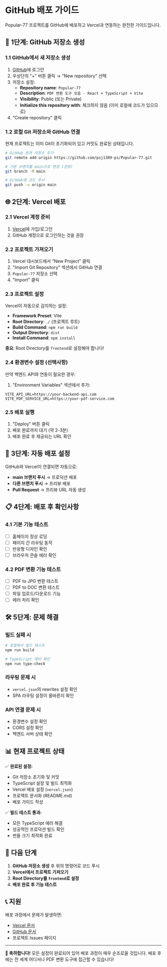 # GitHub 배포 가이드

Popular-77 프로젝트를 GitHub에 배포하고 Vercel과 연동하는 완전한 가이드입니다.

## 🚀 1단계: GitHub 저장소 생성

### 1.1 GitHub에서 새 저장소 생성
1. [GitHub](https://github.com)에 로그인
2. 우상단의 "+" 버튼 클릭 → "New repository" 선택
3. 저장소 설정:
   - **Repository name**: `Popular-77`
   - **Description**: `PDF 변환 도구 모음 - React + TypeScript + Vite`
   - **Visibility**: Public (또는 Private)
   - **Initialize this repository with**: 체크하지 않음 (이미 로컬에 코드가 있으므로)
4. "Create repository" 클릭

### 1.2 로컬 Git 저장소와 GitHub 연결

현재 프로젝트는 이미 Git이 초기화되어 있고 커밋도 완료된 상태입니다.

```bash
# GitHub 원격 저장소 추가
git remote add origin https://github.com/psj1389-ps/Popular-77.git

# 기본 브랜치를 main으로 변경 (권장)
git branch -M main

# GitHub에 코드 푸시
git push -u origin main
```

## 🌐 2단계: Vercel 배포

### 2.1 Vercel 계정 준비
1. [Vercel](https://vercel.com)에 가입/로그인
2. GitHub 계정으로 로그인하는 것을 권장

### 2.2 프로젝트 가져오기
1. Vercel 대시보드에서 "New Project" 클릭
2. "Import Git Repository" 섹션에서 GitHub 연결
3. `Popular-77` 저장소 선택
4. "Import" 클릭

### 2.3 프로젝트 설정
Vercel이 자동으로 감지하는 설정:
- **Framework Preset**: Vite
- **Root Directory**: `./` (프로젝트 루트)
- **Build Command**: `npm run build`
- **Output Directory**: `dist`
- **Install Command**: `npm install`

**중요**: Root Directory를 `frontend`로 설정해야 합니다!

### 2.4 환경변수 설정 (선택사항)
만약 백엔드 API와 연동이 필요한 경우:

1. "Environment Variables" 섹션에서 추가:
```
VITE_API_URL=https://your-backend-api.com
VITE_PDF_SERVICE_URL=https://your-pdf-service.com
```

### 2.5 배포 실행
1. "Deploy" 버튼 클릭
2. 배포 완료까지 대기 (약 2-3분)
3. 배포 완료 후 제공되는 URL 확인

## 🔄 3단계: 자동 배포 설정

GitHub와 Vercel이 연결되면 자동으로:
- **main 브랜치 푸시** → 프로덕션 배포
- **다른 브랜치 푸시** → 프리뷰 배포
- **Pull Request** → 프리뷰 URL 자동 생성

## 📋 4단계: 배포 후 확인사항

### 4.1 기본 기능 테스트
- [ ] 홈페이지 정상 로딩
- [ ] 페이지 간 라우팅 동작
- [ ] 반응형 디자인 확인
- [ ] 브라우저 콘솔 에러 확인

### 4.2 PDF 변환 기능 테스트
- [ ] PDF to JPG 변환 테스트
- [ ] PDF to DOC 변환 테스트
- [ ] 파일 업로드/다운로드 기능
- [ ] 에러 처리 확인

## 🛠️ 5단계: 문제 해결

### 빌드 실패 시
```bash
# 로컬에서 빌드 테스트
npm run build

# TypeScript 에러 확인
npm run type-check
```

### 라우팅 문제 시
- `vercel.json`의 rewrites 설정 확인
- SPA 라우팅 설정이 올바른지 확인

### API 연결 문제 시
- 환경변수 설정 확인
- CORS 설정 확인
- 백엔드 서버 상태 확인

## 📊 현재 프로젝트 상태

✅ **완료된 설정:**
- Git 저장소 초기화 및 커밋
- TypeScript 설정 및 빌드 최적화
- Vercel 배포 설정 (`vercel.json`)
- 프로젝트 문서화 (README.md)
- 배포 가이드 작성

✅ **빌드 테스트 통과:**
- 모든 TypeScript 에러 해결
- 성공적인 프로덕션 빌드 확인
- 번들 크기 최적화 완료

## 🎯 다음 단계

1. **GitHub 저장소 생성** 후 위의 명령어로 코드 푸시
2. **Vercel에서 프로젝트 가져오기**
3. **Root Directory를 `frontend`로 설정**
4. **배포 완료 후 기능 테스트**

## 📞 지원

배포 과정에서 문제가 발생하면:
- [Vercel 문서](https://vercel.com/docs)
- [GitHub 문서](https://docs.github.com/)
- 프로젝트 Issues 페이지

---

**🎉 축하합니다!** 
모든 설정이 완료되어 있어 배포 과정이 매우 순조로울 것입니다. 
배포 후에는 전 세계 어디서나 PDF 변환 도구에 접근할 수 있습니다!